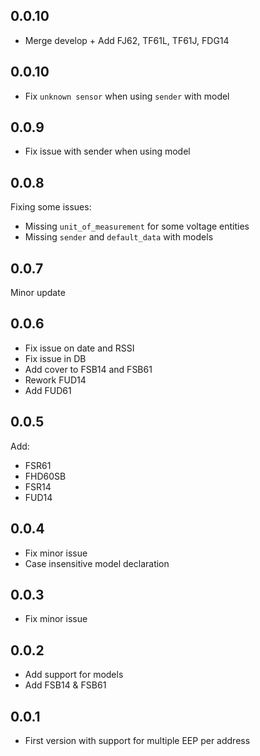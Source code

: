 ## 0.0.10

- Merge develop + Add FJ62, TF61L, TF61J, FDG14

## 0.0.10

- Fix `unknown sensor` when using `sender` with model

## 0.0.9

- Fix issue with sender when using model

## 0.0.8

Fixing some issues:
- Missing `unit_of_measurement` for some voltage entities
- Missing `sender` and `default_data` with models

## 0.0.7

Minor update

## 0.0.6

- Fix issue on date and RSSI
- Fix issue in DB
- Add cover to FSB14 and FSB61
- Rework FUD14
- Add FUD61

## 0.0.5

Add:
- FSR61
- FHD60SB
- FSR14
- FUD14

## 0.0.4

- Fix minor issue
- Case insensitive model declaration

## 0.0.3

- Fix minor issue

## 0.0.2

- Add support for models
- Add FSB14 & FSB61

## 0.0.1

- First version with support for multiple EEP per address
